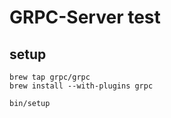 # GRPC-Server test

## setup

```
brew tap grpc/grpc
brew install --with-plugins grpc
```

```
bin/setup
```
